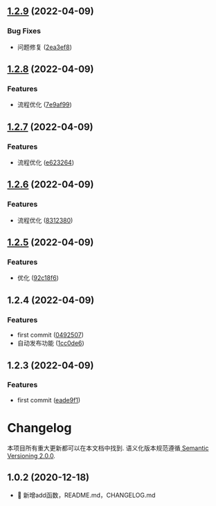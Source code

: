 ## [1.2.9](https://github.com/bugu-pro/bugu-ui-components/compare/v1.2.8...v1.2.9) (2022-04-09)


### Bug Fixes

* 问题修复 ([2ea3ef8](https://github.com/bugu-pro/bugu-ui-components/commit/2ea3ef8c4f6d06c70bb45fbb9be8eb8d435bc825))



## [1.2.8](https://github.com/bugu-pro/bugu-ui-components/compare/v1.2.7...v1.2.8) (2022-04-09)


### Features

* 流程优化 ([7e9af99](https://github.com/bugu-pro/bugu-ui-components/commit/7e9af9957df8fda1e30a731be96393d0b2d6e5fb))



## [1.2.7](https://github.com/bugu-pro/bugu-ui-components/compare/v1.2.6...v1.2.7) (2022-04-09)


### Features

* 流程优化 ([e623264](https://github.com/bugu-pro/bugu-ui-components/commit/e623264c23d18ae861646f2c5a38bfc8db11c6d1))



## [1.2.6](https://github.com/bugu-pro/bugu-ui-components/compare/v1.2.5...v1.2.6) (2022-04-09)


### Features

* 流程优化 ([8312380](https://github.com/bugu-pro/bugu-ui-components/commit/8312380d70d862cab8845502c0ca3fcf2881ee1a))



## [1.2.5](https://github.com/bugu-pro/bugu-ui-components/compare/v1.2.4...v1.2.5) (2022-04-09)


### Features

* 优化 ([92c18f6](https://github.com/bugu-pro/bugu-ui-components/commit/92c18f6f2a7fdad726e393d260c2790d4929a63d))



## 1.2.4 (2022-04-09)


### Features

* first commit ([0492507](https://github.com/bugu-pro/bugu-ui-components/commit/0492507370605ec13e32a3d9fc6627cd5f880952))
* 自动发布功能 ([1cc0de6](https://github.com/bugu-pro/bugu-ui-components/commit/1cc0de614d832e49c7763b07fe63733054da88fc))



## 1.2.3 (2022-04-09)


### Features

* first commit ([eade9f1](https://github.com/viccsen/convoy/commit/eade9f14ac12c8d22ce69097e6d3a7f9fde98bc0))



# Changelog

本项目所有重大更新都可以在本文档中找到. 语义化版本规范遵循[ Semantic Versioning 2.0.0](https://semver.org/lang/zh-CN/).

<a name="1.0.2"></a>
## 1.0.2 (2020-12-18)

* 🍎  新增add函数，README.md，CHANGELOG.md

